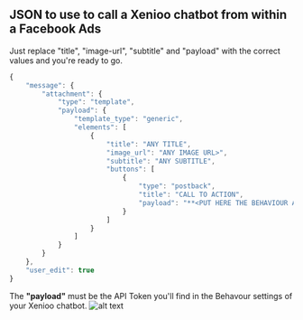 ## JSON to use to call a Xenioo chatbot from within a Facebook Ads

Just replace "title", "image-url", "subtitle" and "payload" with the correct values and you're ready to go.

```javascript
{
    "message": {
        "attachment": {
            "type": "template",
            "payload": {
                "template_type": "generic",
                "elements": [
                    {
                        "title": "ANY TITLE",
                        "image_url": "ANY IMAGE URL>",
                        "subtitle": "ANY SUBTITLE",
                        "buttons": [
                            {
                                "type": "postback",
                                "title": "CALL TO ACTION",
                                "payload": "**<PUT HERE THE BEHAVIOUR API TOKEN>**"
                            }
                        ]
                    }
                ]
            }
        }
    },
    "user_edit": true
}
```

The **"payload"** must be the API Token you'll find in the Behavour settings of your Xenioo chatbot.
![alt text](http://)
